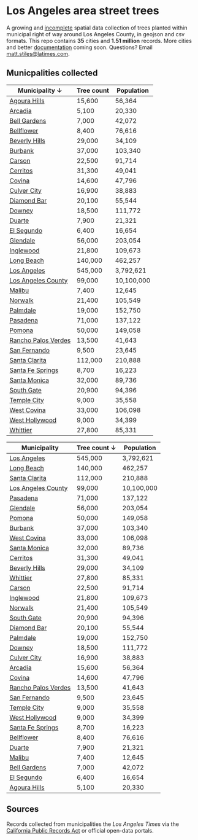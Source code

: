 # Los Angeles area street trees

A growing and [incomplete](https://github.com/stiles/data/issues/6) spatial data collection of trees planted within municipal right of way around Los Angeles County, in geojson and csv formats. This repo contains **35** cities and **1.51 million** records. More cities and better [documentation](https://github.com/stiles/data/issues/5) coming soon. Questions? Email [matt.stiles@latimes.com](mailto:matt.stiles@latimes.com).

## Municpalities collected

**Municipality &darr;** | Tree count | Population
---------------- | ---------- | ----------
[Agoura Hills](https://github.com/stiles/data/tree/master/los-angeles-street-trees/agoura-hills) | 15,600 | 56,364
[Arcadia](https://github.com/stiles/data/tree/master/los-angeles-street-trees/arcadia) | 5,100 | 20,330
[Bell Gardens](https://github.com/stiles/data/tree/master/los-angeles-street-trees/bell-gardens) | 7,000 | 42,072
[Bellflower](https://github.com/stiles/data/tree/master/los-angeles-street-trees/bellflower) | 8,400 | 76,616
[Beverly Hills](https://github.com/stiles/data/tree/master/los-angeles-street-trees/beverly-hills) | 29,000 | 34,109
[Burbank](https://github.com/stiles/data/tree/master/los-angeles-street-trees/burbank) | 37,000 | 103,340
[Carson](https://github.com/stiles/data/tree/master/los-angeles-street-trees/carson) | 22,500 | 91,714
[Cerritos](https://github.com/stiles/data/tree/master/los-angeles-street-trees/cerritos) | 31,300 | 49,041
[Covina](https://github.com/stiles/data/tree/master/los-angeles-street-trees/covina) | 14,600 | 47,796
[Culver City](https://github.com/stiles/data/tree/master/los-angeles-street-trees/culver-city) | 16,900 | 38,883
[Diamond Bar](https://github.com/stiles/data/tree/master/los-angeles-street-trees/diamond-bar) | 20,100 | 55,544
[Downey](https://github.com/stiles/data/tree/master/los-angeles-street-trees/downey) | 18,500 | 111,772
[Duarte](https://github.com/stiles/data/tree/master/los-angeles-street-trees/duarte) | 7,900 | 21,321
[El Segundo](https://github.com/stiles/data/tree/master/los-angeles-street-trees/el-segundo) | 6,400 | 16,654
[Glendale](https://github.com/stiles/data/tree/master/los-angeles-street-trees/glendale) | 56,000 | 203,054
[Inglewood](https://github.com/stiles/data/tree/master/los-angeles-street-trees/inglewood) | 21,800 | 109,673
[Long Beach](https://github.com/stiles/data/tree/master/los-angeles-street-trees/long-beach) | 140,000 | 462,257
[Los Angeles](https://github.com/stiles/data/tree/master/los-angeles-street-trees/los-angeles) | 545,000 | 3,792,621
[Los Angeles County](https://github.com/stiles/data/tree/master/los-angeles-street-trees/los-angeles-county) | 99,000 | 10,100,000
[Malibu](https://github.com/stiles/data/tree/master/los-angeles-street-trees/malibu) | 7,400 | 12,645
[Norwalk](https://github.com/stiles/data/tree/master/los-angeles-street-trees/norwalk) | 21,400 | 105,549
[Palmdale](https://github.com/stiles/data/tree/master/los-angeles-street-trees/palmdale) | 19,000 | 152,750
[Pasadena](https://github.com/stiles/data/tree/master/los-angeles-street-trees/pasadena) | 71,000 | 137,122
[Pomona](https://github.com/stiles/data/tree/master/los-angeles-street-trees/pomona) | 50,000 | 149,058
[Rancho Palos Verdes](https://github.com/stiles/data/tree/master/los-angeles-street-trees/rancho-palos-verdes) | 13,500 | 41,643
[San Fernando](https://github.com/stiles/data/tree/master/los-angeles-street-trees/san-fernando) | 9,500 | 23,645
[Santa Clarita](https://github.com/stiles/data/tree/master/los-angeles-street-trees/santa-clarita) | 112,000 | 210,888
[Santa Fe Springs](https://github.com/stiles/data/tree/master/los-angeles-street-trees/santa-fe-springs) | 8,700 | 16,223
[Santa Monica](https://github.com/stiles/data/tree/master/los-angeles-street-trees/santa-monica) | 32,000 | 89,736
[South Gate](https://github.com/stiles/data/tree/master/los-angeles-street-trees/south-gate) | 20,900 | 94,396
[Temple City](https://github.com/stiles/data/tree/master/los-angeles-street-trees/temple-city) | 9,000 | 35,558
[West Covina](https://github.com/stiles/data/tree/master/los-angeles-street-trees/west-covina) | 33,000 | 106,098
[West Hollywood](https://github.com/stiles/data/tree/master/los-angeles-street-trees/west-hollywood) | 9,000 | 34,399
[Whittier](https://github.com/stiles/data/tree/master/los-angeles-street-trees/whittier) | 27,800 | 85,331

Municipality | **Tree count &darr;** | Population
------------ | -------------- | ----------
[Los Angeles](https://github.com/stiles/data/tree/master/los-angeles-street-trees/los-angeles) | 545,000 | 3,792,621
[Long Beach](https://github.com/stiles/data/tree/master/los-angeles-street-trees/long-beach) | 140,000 | 462,257
[Santa Clarita](https://github.com/stiles/data/tree/master/los-angeles-street-trees/santa-clarita) | 112,000 | 210,888
[Los Angeles County](https://github.com/stiles/data/tree/master/los-angeles-street-trees/los-angeles-county) | 99,000 | 10,100,000
[Pasadena](https://github.com/stiles/data/tree/master/los-angeles-street-trees/pasadena) | 71,000 | 137,122
[Glendale](https://github.com/stiles/data/tree/master/los-angeles-street-trees/glendale) | 56,000 | 203,054
[Pomona](https://github.com/stiles/data/tree/master/los-angeles-street-trees/pomona) | 50,000 | 149,058
[Burbank](https://github.com/stiles/data/tree/master/los-angeles-street-trees/burbank) | 37,000 | 103,340
[West Covina](https://github.com/stiles/data/tree/master/los-angeles-street-trees/west-covina) | 33,000 | 106,098
[Santa Monica](https://github.com/stiles/data/tree/master/los-angeles-street-trees/santa-monica) | 32,000 | 89,736
[Cerritos](https://github.com/stiles/data/tree/master/los-angeles-street-trees/cerritos) | 31,300 | 49,041
[Beverly Hills](https://github.com/stiles/data/tree/master/los-angeles-street-trees/beverly-hills) | 29,000 | 34,109
[Whittier](https://github.com/stiles/data/tree/master/los-angeles-street-trees/whittier) | 27,800 | 85,331
[Carson](https://github.com/stiles/data/tree/master/los-angeles-street-trees/carson) | 22,500 | 91,714
[Inglewood](https://github.com/stiles/data/tree/master/los-angeles-street-trees/inglewood) | 21,800 | 109,673
[Norwalk](https://github.com/stiles/data/tree/master/los-angeles-street-trees/norwalk) | 21,400 | 105,549
[South Gate](https://github.com/stiles/data/tree/master/los-angeles-street-trees/south-gate) | 20,900 | 94,396
[Diamond Bar](https://github.com/stiles/data/tree/master/los-angeles-street-trees/diamond-bar) | 20,100 | 55,544
[Palmdale](https://github.com/stiles/data/tree/master/los-angeles-street-trees/palmdale) | 19,000 | 152,750
[Downey](https://github.com/stiles/data/tree/master/los-angeles-street-trees/downey) | 18,500 | 111,772
[Culver City](https://github.com/stiles/data/tree/master/los-angeles-street-trees/culver-city) | 16,900 | 38,883
[Arcadia](https://github.com/stiles/data/tree/master/los-angeles-street-trees/arcadia) | 15,600 | 56,364
[Covina](https://github.com/stiles/data/tree/master/los-angeles-street-trees/covina) | 14,600 | 47,796
[Rancho Palos Verdes](https://github.com/stiles/data/tree/master/los-angeles-street-trees/rancho-palos-verdes) | 13,500 | 41,643
[San Fernando](https://github.com/stiles/data/tree/master/los-angeles-street-trees/san-fernando) | 9,500 | 23,645
[Temple City](https://github.com/stiles/data/tree/master/los-angeles-street-trees/temple-city) | 9,000 | 35,558
[West Hollywood](https://github.com/stiles/data/tree/master/los-angeles-street-trees/west-hollywood) | 9,000 | 34,399
[Santa Fe Springs](https://github.com/stiles/data/tree/master/los-angeles-street-trees/santa-fe-springs) | 8,700 | 16,223
[Bellflower](https://github.com/stiles/data/tree/master/los-angeles-street-trees/bellflower) | 8,400 | 76,616
[Duarte](https://github.com/stiles/data/tree/master/los-angeles-street-trees/duarte) | 7,900 | 21,321
[Malibu](https://github.com/stiles/data/tree/master/los-angeles-street-trees/malibu) | 7,400 | 12,645
[Bell Gardens](https://github.com/stiles/data/tree/master/los-angeles-street-trees/bell-gardens) | 7,000 | 42,072
[El Segundo](https://github.com/stiles/data/tree/master/los-angeles-street-trees/el-segundo) | 6,400 | 16,654
[Agoura Hills](https://github.com/stiles/data/tree/master/los-angeles-street-trees/agoura-hills) | 5,100 | 20,330

## Sources

Records collected from municipalities the *Los Angeles Times* via the [California Public Records Act](https://en.wikipedia.org/wiki/California_Public_Records_Act) or official open-data portals. 